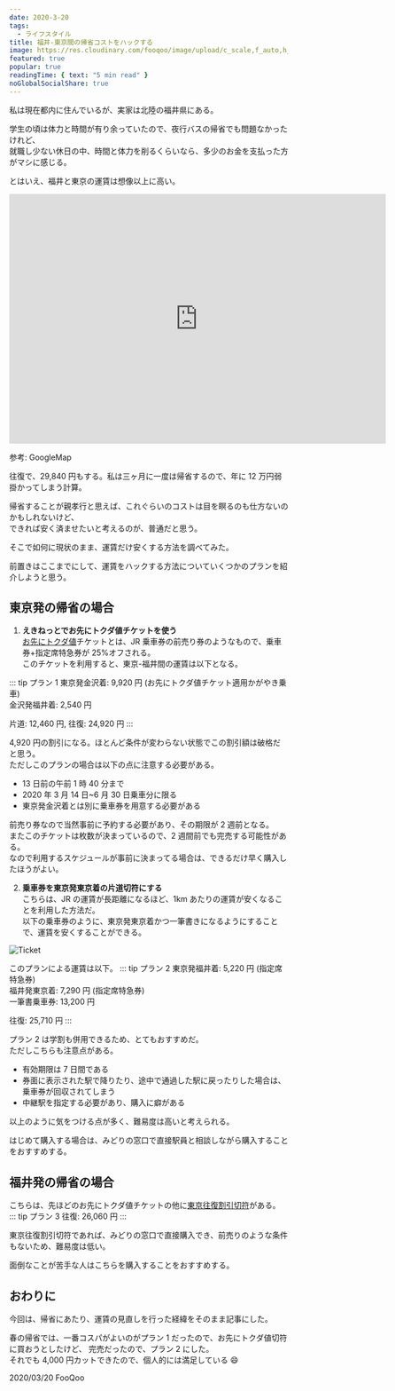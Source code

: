 ```yaml
---
date: 2020-3-20
tags:
  - ライフスタイル
title: 福井-東京間の帰省コストをハックする
image: https://res.cloudinary.com/fooqoo/image/upload/c_scale,f_auto,h_200,q_auto:low,w_300/v1588754810/fooqoo%20memo/train_qu1zgb.jpg
featured: true
popular: true
readingTime: { text: "5 min read" }
noGlobalSocialShare: true
---
```


私は現在都内に住んでいるが、実家は北陸の福井県にある。

学生の頃は体力と時間が有り余っていたので、夜行バスの帰省でも問題なかったけれど、  
就職し少ない休日の中、時間と体力を削るくらいなら、多少のお金を支払った方がマシに感じる。

とはいえ、福井と東京の運賃は想像以上に高い。

<iframe src="https://www.google.com/maps/embed?pb=!1m28!1m12!1m3!1d1665720.088885838!2d136.6424595801189!3d35.37153744676324!2m3!1f0!2f0!3f0!3m2!1i1024!2i768!4f13.1!4m13!3e3!4m5!1s0x5ff8beed32739c57%3A0x5b241c3c7faf0f59!2z44CSOTEwLTAwMDYg56aP5LqV55yM56aP5LqV5biC5Lit5aSu77yR5LiB55uu77yRIOemj-S6lemnhQ!3m2!1d36.0621258!2d136.2232754!4m5!1s0x60188bfbd89f700b%3A0x277c49ba34ed38!2z5p2x5Lqs6YO95Y2D5Luj55Sw5Yy65Li444Gu5YaF77yR5LiB55uuIOadseS6rOmnhQ!3m2!1d35.6812362!2d139.7671248!5e0!3m2!1sja!2sjp!4v1588756478567!5m2!1sja!2sjp" width="680" height="450" frameborder="0" style="border:0;" allowfullscreen="" aria-hidden="false" tabindex="0"></iframe>

参考: GoogleMap

往復で、29,840 円もする。私は三ヶ月に一度は帰省するので、年に 12 万円弱掛かってしまう計算。

帰省することが親孝行と思えば、これぐらいのコストは目を瞑るのも仕方ないのかもしれないけど、  
できれば安く済ませたいと考えるのが、普通だと思う。

そこで如何に現状のまま、運賃だけ安くする方法を調べてみた。

前置きはここまでにして、運賃をハックする方法についていくつかのプランを紹介しようと思う。

## 東京発の帰省の場合

1. **えきねっとでお先にトクダ値チケットを使う**  
   [お先にトクダ値](https://www.eki-net.com/top/tokudane/)チケットとは、JR 乗車券の前売り券のようなもので、乗車券+指定席特急券が 25\%オフされる。  
   このチケットを利用すると、東京-福井間の運賃は以下となる。

::: tip プラン 1
東京発金沢着: 9,920 円 (お先にトクダ値チケット適用かがやき乗車)  
金沢発福井着: 2,540 円

片道: 12,460 円, 往復: 24,920 円
:::

4,920 円の割引になる。ほとんど条件が変わらない状態でこの割引額は破格だと思う。  
ただしこのプランの場合は以下の点に注意する必要がある。

- 13 日前の午前 1 時 40 分まで
- 2020 年 3 月 14 日~6 月 30 日乗車分に限る
- 東京発金沢着とは別に乗車券を用意する必要がある

前売り券なので当然事前に予約する必要があり、その期限が 2 週前となる。  
またこのチケットは枚数が決まっているので、2 週間前でも完売する可能性がある。  
なので利用するスケジュールが事前に決まってる場合は、できるだけ早く購入したほうがよい。

2. **乗車券を東京発東京着の片道切符にする**  
   こちらは、JR の運賃が長距離になるほど、1km あたりの運賃が安くなることを利用した方法だ。  
   以下の乗車券のように、東京発東京着かつ一筆書きになるようにすることで、運賃を安くすることができる。

![Ticket](https://res.cloudinary.com/fooqoo/image/upload/f_auto,q_auto:low,w_680/v1588754810/fooqoo%20memo/ticket_ztu4mt.jpg)

このプランによる運賃は以下。
::: tip プラン 2
東京発福井着: 5,220 円 (指定席特急券)  
福井発東京着: 7,290 円 (指定席特急券)  
一筆書乗車券: 13,200 円

往復: 25,710 円
:::

プラン 2 は学割も併用できるため、とてもおすすめだ。  
ただしこちらも注意点がある。

- 有効期限は 7 日間である
- 券面に表示された駅で降りたり、途中で通過した駅に戻ったりした場合は、乗車券が回収されてしまう
- 中継駅を指定する必要があり、購入に癖がある

以上のように気をつける点が多く、難易度は高いと考えられる。

はじめて購入する場合は、みどりの窓口で直接駅員と相談しながら購入することをおすすめする。

## 福井発の帰省の場合

こちらは、先ほどのお先にトクダ値チケットの他に[東京往復割引切符](https://tickets.jr-odekake.net/shohindb/view/consumer/tokutoku/detail.html?shnId=119000407)がある。  
::: tip プラン 3
往復: 26,060 円
:::

東京往復割引切符であれば、みどりの窓口で直接購入でき、前売りのような条件もないため、難易度は低い。

面倒なことが苦手な人はこちらを購入することをおすすめする。

## おわりに

今回は、帰省にあたり、運賃の見直しを行った経緯をそのまま記事にした。

春の帰省では、一番コスパがよいのがプラン 1 だったので、お先にトクダ値切符に買おうとしたけど、
完売だったので、プラン 2 にした。  
それでも 4,000 円カットできたので、個人的には満足している :smile:

<social-share />

2020/03/20 FooQoo
